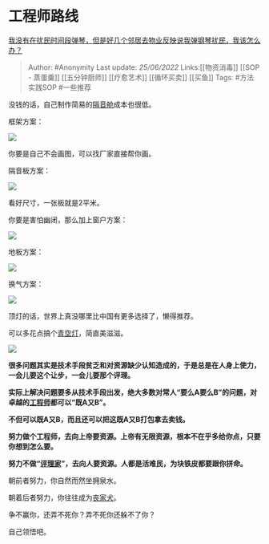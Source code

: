 # 工程师路线
[我没有在扰民时间段弹琴，但是好几个邻居去物业反映说我弹钢琴扰民，我该怎么办？](https://www.zhihu.com/question/370078227/answer/2542170948)

> Author: #Anonymity 
> Last update: *25/06/2022* 
> Links:[[物资消毒]] [[SOP - 蒸蛋羹]] [[五分钟厨师]] [[疗愈艺术]] [[循环买卖]] [[买鱼]]
> Tags: #方法实践SOP #一些推荐 

没钱的话，自己制作简易的[隔音舱](https://www.zhihu.com/search?q=%E9%9A%94%E9%9F%B3%E8%88%B1&search_source=Entity&hybrid_search_source=Entity&hybrid_search_extra=%7B%22sourceType%22%3A%22answer%22%2C%22sourceId%22%3A2542170948%7D)成本也很低。

框架方案：

![](https://pic2.zhimg.com/50/v2-3c2a75cf74fc67b67da06bbf18177323_720w.jpg?source=1940ef5c)

你要是自己不会画图，可以找厂家直接帮你画。

  

隔音板方案：

![](https://pic1.zhimg.com/50/v2-39d022b99fa4a1dda62e678c33877e8b_720w.jpg?source=1940ef5c)

看好尺寸，一张板就是2平米。

你要是害怕幽闭，那么加上窗户方案：

![](https://pic1.zhimg.com/50/v2-58cae4af31e449e99bb98714ffdd2b31_720w.jpg?source=1940ef5c)

  

地板方案：

![](https://pic3.zhimg.com/50/v2-9cd15c48b4aa6c2e1f6f27bbe098d721_720w.jpg?source=1940ef5c)

  

换气方案：

![](https://pic3.zhimg.com/50/v2-ddc0abcbe245512a3c8c9d7d55044657_720w.jpg?source=1940ef5c)

  

顶灯的话，世界上真没哪里比中国有更多选择了，懒得推荐。

可以多花点搞个[青空灯](https://www.zhihu.com/search?q=%E9%9D%92%E7%A9%BA%E7%81%AF&search_source=Entity&hybrid_search_source=Entity&hybrid_search_extra=%7B%22sourceType%22%3A%22answer%22%2C%22sourceId%22%3A2542170948%7D)，简直美滋滋。

![](https://pica.zhimg.com/50/v2-5d51e235d88fba0669d59160e774990a_720w.jpg?source=1940ef5c)

**很多问题其实是技术手段贫乏和对资源缺少认知造成的，于是总是在人身上使力，一会儿要这个让步，一会儿要那个评理。**

**实际上解决问题要多从技术手段出发，绝大多数对常人“要么A要么B”的问题，对卓越的[工程师](https://www.zhihu.com/search?q=%E5%B7%A5%E7%A8%8B%E5%B8%88&search_source=Entity&hybrid_search_source=Entity&hybrid_search_extra=%7B%22sourceType%22%3A%22answer%22%2C%22sourceId%22%3A2542170948%7D)都可以“既A又B”。**

**不但可以既A又B，而且还可以把这既A又B打包拿去卖钱。**

  

**努力做个工程师，去向上帝要资源。上帝有无限资源，根本不在乎多给你点，只要你想到怎么要。**

**努力不做“[评理家](https://www.zhihu.com/search?q=%E8%AF%84%E7%90%86%E5%AE%B6&search_source=Entity&hybrid_search_source=Entity&hybrid_search_extra=%7B%22sourceType%22%3A%22answer%22%2C%22sourceId%22%3A2542170948%7D)”，去向人要资源。人都是活难民，为块铁皮都要跟你拼命。**

  

朝前者努力，你自然而然坐拥泉水。

朝着后者努力，你往往成为[丧家犬](https://www.zhihu.com/search?q=%E4%B8%A7%E5%AE%B6%E7%8A%AC&search_source=Entity&hybrid_search_source=Entity&hybrid_search_extra=%7B%22sourceType%22%3A%22answer%22%2C%22sourceId%22%3A2542170948%7D)。

争不赢你，还弄不死你？弄不死你还躲不了你？

  

自己领悟吧。

  
